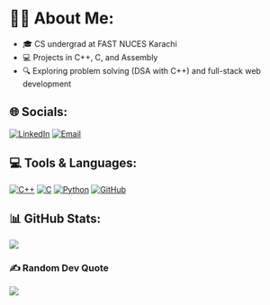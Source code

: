 # 👨‍💻 About Me:
- 🎓 CS undergrad at FAST NUCES Karachi
- 💻 Projects in C++, C, and Assembly
- 🔍 Exploring problem solving (DSA with C++) and full-stack web development


## 🌐 Socials:
[![LinkedIn](https://img.shields.io/badge/LinkedIn-%230077B5.svg?logo=linkedin&logoColor=white)](https://linkedin.com/in/haidercs) [![Email](https://img.shields.io/badge/Gmail-D14836?logo=gmail&logoColor=white)](https://mail.google.com/mail/?view=cm&fs=1&to=haidermurtaza16@gmail.com) 

## 💻 Tools & Languages:
[![C++](https://img.shields.io/badge/c++-%2300599C.svg?style=for-the-badge&logo=c%2B%2B&logoColor=white)](https://en.wikipedia.org/wiki/C%2B%2B) [![C](https://img.shields.io/badge/c-%2300599C.svg?style=for-the-badge&logo=c&logoColor=white)](https://en.wikipedia.org/wiki/C_(programming_language)) [![Python](https://img.shields.io/badge/python-3670A0?style=for-the-badge&logo=python&logoColor=ffdd54)](https://en.wikipedia.org/wiki/Python_(programming_language)) [![GitHub](https://img.shields.io/badge/github-%23121011.svg?style=for-the-badge&logo=github&logoColor=white)](https://en.wikipedia.org/wiki/GitHub)
## 📊 GitHub Stats:
![](https://github-readme-stats.vercel.app/api/top-langs/?username=SHaiderM16&theme=github_dark&hide_border=false&include_all_commits=false&count_private=false&layout=compact)

### ✍️ Random Dev Quote
![](https://quotes-github-readme.vercel.app/api?type=horizontal&theme=github-dark)
